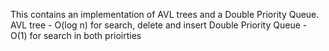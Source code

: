 This contains an implementation of AVL trees and a Double Priority Queue.
AVL tree - O(log n) for search, delete and insert
Double Priority Queue - O(1) for search in both prioirties
